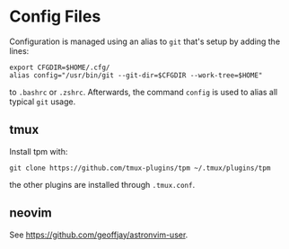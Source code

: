 # Config Files

Configuration is managed using an alias to `git` that's setup by adding the
lines:

```shell
export CFGDIR=$HOME/.cfg/
alias config="/usr/bin/git --git-dir=$CFGDIR --work-tree=$HOME"
```

to `.bashrc` or `.zshrc`. Afterwards, the command `config` is used to alias
all typical `git` usage.

## tmux

Install tpm with:

```shell
git clone https://github.com/tmux-plugins/tpm ~/.tmux/plugins/tpm
```

the other plugins are installed through `.tmux.conf`.

## neovim

See https://github.com/geoffjay/astronvim-user.

